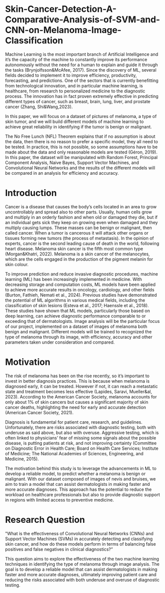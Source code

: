 # Skin-Cancer-Detection-A-Comparative-Analysis-of-SVM-and-CNN-on-Melanoma-Image-Classification

Machine Learning is the most important branch of Artificial Intelligence and it’s the capacity of the machine to constantly improve its performance autonomously without the need for a human to explain and guide it through the tasks (Brynjolfsson&McAfee, 2017).
Since the discovery of ML, several fields decided to implement it to improve efficiency, productivity, forecasting, and predictions. One of the sectors that is currently benefitting from technological innovation, and in particular machine learning, is healthcare, from research to personalized medicine to the diagnostic process.
The innovation has in fact proven extremely effective in predicting different types of cancer, such as breast, brain, lung, liver, and prostate cancer (Zhang, Shi&Wang,2023).

In this paper, we will focus on a dataset of pictures of melanoma, a type of skin tumor, and we will build different models of machine learning to achieve great reliability in identifying if the tumor is benign or malignant.

The No Free Lunch (NFL) Theorem explains that if no assumption is about the data, then there is no reason to prefer a specific model, they all need to be tested. In practice, this is not possible, so some assumptions have to be made about the data and only reasonable models are tested (Géron, 2019). In this paper, the dataset will be manipulated with Random Forest, Principal Component Analysis, Naive Bayes, Support Vector Machines, and Convolutional Neural Networks and the results of the different models will be compared in an analysis for efficiency and accuracy.

# Introduction

Cancer is a disease that causes the body’s cells located in an area to grow uncontrollably and spread also to other parts. Usually, human cells grow and multiply in an orderly fashion and when old or damaged they die, but if an individual gets sick they keep on growing even when damaged and they multiply causing lumps. These masses can be benign or malignant, then called cancer. When a tumor is cancerous it will attack other organs or tissues forming new tumors (the process of metastasis).
In the opinion of experts, cancer is the second leading cause of death in the world, following heart disease. Melanoma skin cancer is the fifth most common type (Morgan&Khatri, 2022). Melanoma is a skin cancer of the melanocytes, which are the cells engaged in the production of the pigment melanin for skin colour.

To improve prediction and reduce invasive diagnostic procedures, machine learning (ML) has been increasingly implemented in medicine. With decreasing storage and computation costs, ML models have been applied to achieve more accurate results in oncology, cardiology, and other fields (Burton, Fathieh, Nemati et al., 2024). Previous studies have demonstrated the potential of ML algorithms in various medical fields, including the classification of skin lesions (Esteva et al., 2017; Haenssle et al., 2018). These studies have shown that ML models, particularly those based on deep learning, can achieve diagnostic performance comparable to or exceeding that of dermatologists.
Image analysis will be the particular focus of our project, implemented on a dataset of images of melanoma both benign and malignant. Different models will be trained to recognized the type of melanoma through its image, with efficiency, accuracy and other parameters taken under consideration and compared.

# Motivation

The risk of melanoma has been on the rise recently, so it’s important to invest in better diagnosis practices. This is because when melanoma is diagnosed early, it can be treated. However if not, it can reach a metastatic state and treatment becomes less effective (Lapides, Saravi, Mueller&al, 2023). According to the American Cancer Society, melanoma accounts for only about 1% of skin cancers but causes a significant majority of skin cancer deaths, highlighting the need for early and accurate detection (American Cancer Society, 2021).

Diagnosis is fundamental for patient care, research, and guidelines. Unfortunately, there are risks associated with diagnostic testing, both with underuse as said above, but also with overuse. Aggressive testing, which is often linked to physicians’ fear of missing some signals about the possible disease, is putting patients at risk, and not improving certainty (Committee on Diagnostic Error in Health Care; Board on Health Care Services; Institute of Medicine; The National Academies of Sciences, Engineering, and Medicine, 2015).

The motivation behind this study is to leverage the advancements in ML to develop a reliable model, to predict whether a melanoma is benign or malignant. With our dataset composed of images of nevis and bruises, we aim to train a model that can assist dermatologists in making faster and more accurate diagnoses. This approach has the potential to reduce the workload on healthcare professionals but also to provide diagnostic support in regions with limited access to preventive medicine.

# Research Question

"What is the effectiveness of Convolutional Neural Networks (CNNs) and Support Vector Machines (SVMs) in accurately detecting and classifying skin cancer, and how do these models perform in terms of balancing false positives and false negatives in clinical diagnostics?”

This question aims to explore the effectiveness of the two machine learning techniques in identifying the type of melanoma through image analysis. The goal is to develop a reliable model that can assist dermatologists in making faster and more accurate diagnoses, ultimately improving patient care and reducing the risks associated with both underuse and overuse of diagnostic testing.
